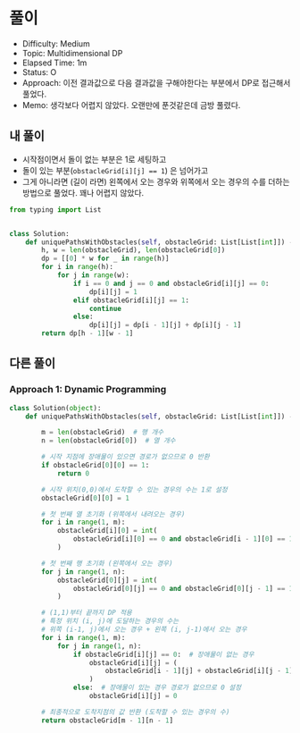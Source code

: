 # 풀이
- Difficulty:  Medium
- Topic:  Multidimensional DP
- Elapsed Time:  1m
- Status:  O
- Approach:  이전 결과값으로 다음 결과값을 구해야한다는 부분에서 DP로 접근해서 풀었다. 
- Memo:  생각보다 어렵지 않았다. 오랜만에 푼것같은데 금방 풀렸다.

## 내 풀이
- 시작점이면서 돌이 없는 부분은 1로 세팅하고 
- 돌이 있는 부분(`obstacleGrid[i][j] == 1`) 은 넘어가고
- 그게 아니라면 (길이 라면) 왼쪽에서 오는 경우와 위쪽에서 오는 경우의 수를 더하는 방법으로 풀었다.
꽤나 어렵지 않았다.
```py
from typing import List


class Solution:
    def uniquePathsWithObstacles(self, obstacleGrid: List[List[int]]) -> int:
        h, w = len(obstacleGrid), len(obstacleGrid[0])
        dp = [[0] * w for _ in range(h)]
        for i in range(h):
            for j in range(w):
                if i == 0 and j == 0 and obstacleGrid[i][j] == 0:
                    dp[i][j] = 1
                elif obstacleGrid[i][j] == 1:
                    continue
                else:
                    dp[i][j] = dp[i - 1][j] + dp[i][j - 1]
        return dp[h - 1][w - 1]
```

## 다른 풀이
### Approach 1: Dynamic Programming
```py
class Solution(object):
    def uniquePathsWithObstacles(self, obstacleGrid: List[List[int]]) -> int:

        m = len(obstacleGrid)  # 행 개수
        n = len(obstacleGrid[0])  # 열 개수

        # 시작 지점에 장애물이 있으면 경로가 없으므로 0 반환
        if obstacleGrid[0][0] == 1:
            return 0

        # 시작 위치(0,0)에서 도착할 수 있는 경우의 수는 1로 설정
        obstacleGrid[0][0] = 1

        # 첫 번째 열 초기화 (위쪽에서 내려오는 경우)
        for i in range(1, m):
            obstacleGrid[i][0] = int(
                obstacleGrid[i][0] == 0 and obstacleGrid[i - 1][0] == 1
            )

        # 첫 번째 행 초기화 (왼쪽에서 오는 경우)
        for j in range(1, n):
            obstacleGrid[0][j] = int(
                obstacleGrid[0][j] == 0 and obstacleGrid[0][j - 1] == 1
            )

        # (1,1)부터 끝까지 DP 적용
        # 특정 위치 (i, j)에 도달하는 경우의 수는
        # 위쪽 (i-1, j)에서 오는 경우 + 왼쪽 (i, j-1)에서 오는 경우
        for i in range(1, m):
            for j in range(1, n):
                if obstacleGrid[i][j] == 0:  # 장애물이 없는 경우
                    obstacleGrid[i][j] = (
                        obstacleGrid[i - 1][j] + obstacleGrid[i][j - 1]
                    )
                else:  # 장애물이 있는 경우 경로가 없으므로 0 설정
                    obstacleGrid[i][j] = 0

        # 최종적으로 도착지점의 값 반환 (도착할 수 있는 경우의 수)
        return obstacleGrid[m - 1][n - 1]

```
